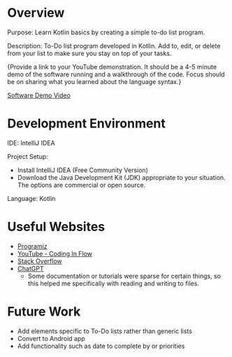 # Overview

Purpose: Learn Kotlin basics by creating a simple to-do list program.

Description: To-Do list program developed in Kotlin. Add to, edit, or delete from your list to make sure you stay on top of your tasks.

{Provide a link to your YouTube demonstration. It should be a 4-5 minute demo of the software running and a walkthrough of the code. Focus should be on sharing what you learned about the language syntax.}

[Software Demo Video](http://youtube.link.goes.here)

# Development Environment

IDE: IntelliJ IDEA

Project Setup:
- Install IntelliJ IDEA (Free Community Version)
- Download the Java Development Kit (JDK) appropriate to your situation. The options are commercial or open source.

Language: Kotlin


# Useful Websites

- [Programiz](https://www.programiz.com/kotlin-programming)
- [YouTube - Coding In Flow](https://www.youtube.com/@codinginflow)
- [Stack Overflow](http://stackoverflow.com)
- [ChatGPT](https://chat.openai.com/)
  - Some documentation or tutorials were sparse for certain things, so this helped me specifically with reading and writing to files.

# Future Work

- Add elements specific to To-Do lists rather than generic lists
- Convert to Android app
- Add functionality such as date to complete by or priorities
